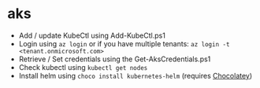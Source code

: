 # aks


* Add / update KubeCtl using Add-KubeCtl.ps1
* Login using `az login` or if you have multiple tenants: `az login -t <tenant.onmicrosoft.com>`
* Retrieve / Set credentials using the Get-AksCredentials.ps1
* Check kubectl using `kubectl get nodes`
* Install helm using `choco install kubernetes-helm` (requires [Chocolatey](https://chocolatey.org/install))